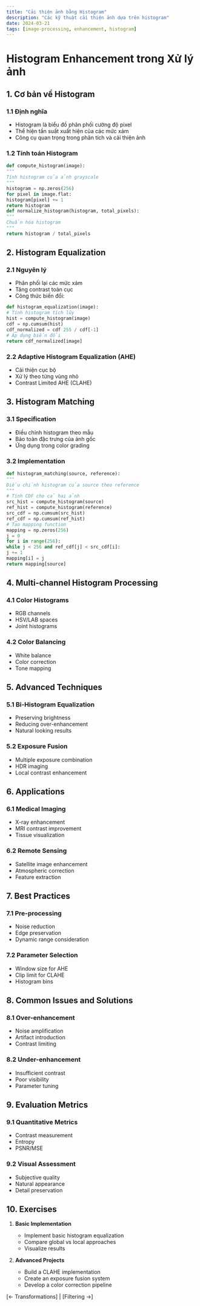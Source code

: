 ```yaml
---
title: "Cải thiện ảnh bằng Histogram"
description: "Các kỹ thuật cải thiện ảnh dựa trên histogram"
date: 2024-03-21
tags: [image-processing, enhancement, histogram]
---
```


# Histogram Enhancement trong Xử lý ảnh

## 1. Cơ bản về Histogram

### 1.1 Định nghĩa
- Histogram là biểu đồ phân phối cường độ pixel
- Thể hiện tần suất xuất hiện của các mức xám
- Công cụ quan trọng trong phân tích và cải thiện ảnh

### 1.2 Tính toán Histogram

```python
def compute_histogram(image):
"""
Tính histogram của ảnh grayscale
"""
histogram = np.zeros(256)
for pixel in image.flat:
histogram[pixel] += 1
return histogram
def normalize_histogram(histogram, total_pixels):
"""
Chuẩn hóa histogram
"""
return histogram / total_pixels
```

## 2. Histogram Equalization

### 2.1 Nguyên lý
- Phân phối lại các mức xám
- Tăng contrast toàn cục
- Công thức biến đổi:
```python
def histogram_equalization(image):
# Tính histogram tích lũy
hist = compute_histogram(image)
cdf = np.cumsum(hist)
cdf_normalized = cdf 255 / cdf[-1]
# Áp dụng biến đổi
return cdf_normalized[image]
```


### 2.2 Adaptive Histogram Equalization (AHE)
- Cải thiện cục bộ
- Xử lý theo từng vùng nhỏ
- Contrast Limited AHE (CLAHE)

## 3. Histogram Matching

### 3.1 Specification
- Điều chỉnh histogram theo mẫu
- Bảo toàn đặc trưng của ảnh gốc
- Ứng dụng trong color grading

### 3.2 Implementation

```python
def histogram_matching(source, reference):
"""
Điều chỉnh histogram của source theo reference
"""
# Tính CDF cho cả hai ảnh
src_hist = compute_histogram(source)
ref_hist = compute_histogram(reference)
src_cdf = np.cumsum(src_hist)
ref_cdf = np.cumsum(ref_hist)
# Tạo mapping function
mapping = np.zeros(256)
j = 0
for i in range(256):
while j < 256 and ref_cdf[j] < src_cdf[i]:
j += 1
mapping[i] = j
return mapping[source]
```


## 4. Multi-channel Histogram Processing

### 4.1 Color Histograms
- RGB channels
- HSV/LAB spaces
- Joint histograms

### 4.2 Color Balancing
- White balance
- Color correction
- Tone mapping

## 5. Advanced Techniques

### 5.1 Bi-Histogram Equalization
- Preserving brightness
- Reducing over-enhancement
- Natural looking results

### 5.2 Exposure Fusion
- Multiple exposure combination
- HDR imaging
- Local contrast enhancement

## 6. Applications

### 6.1 Medical Imaging
- X-ray enhancement
- MRI contrast improvement
- Tissue visualization

### 6.2 Remote Sensing
- Satellite image enhancement
- Atmospheric correction
- Feature extraction

## 7. Best Practices

### 7.1 Pre-processing
- Noise reduction
- Edge preservation
- Dynamic range consideration

### 7.2 Parameter Selection
- Window size for AHE
- Clip limit for CLAHE
- Histogram bins

## 8. Common Issues and Solutions

### 8.1 Over-enhancement
- Noise amplification
- Artifact introduction
- Contrast limiting

### 8.2 Under-enhancement
- Insufficient contrast
- Poor visibility
- Parameter tuning

## 9. Evaluation Metrics

### 9.1 Quantitative Metrics
- Contrast measurement
- Entropy
- PSNR/MSE

### 9.2 Visual Assessment
- Subjective quality
- Natural appearance
- Detail preservation

## 10. Exercises

1. **Basic Implementation**
   - Implement basic histogram equalization
   - Compare global vs local approaches
   - Visualize results

2. **Advanced Projects**
   - Build a CLAHE implementation
   - Create an exposure fusion system
   - Develop a color correction pipeline

[← Transformations] | [Filtering →]